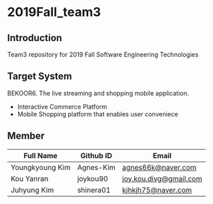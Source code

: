 # 2019Fall_team3
## Introduction
Team3 repository for 2019 Fall Software Engineering Technologies


## Target System
BEKOOR6. The live streaming and shopping mobile application.
* Interactive Commerce Platform
* Mobile Shopping platform that enables user conveniece


## Member
Full Name | Github ID | Email
----------|-----------|--------
Youngkyoung Kim | Agnes-Kim | agnes66k@naver.com
Kou Yanran | joykou90 | joy.kou.divg@gmail.com
Juhyung Kim  | shinera01 | kjhkjh75@naver.com

